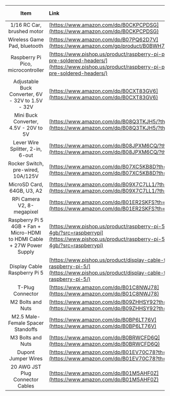 | Item         | Link                     | Qty.  | Unit Price   |
| :---:        | :---                     | :---: |         ---: |
| 1/16 RC Car, brushed motor | [https://www.amazon.com/dp/B0CKPCPDSG](https://www.amazon.com/dp/B0CKPCPDSG) | 1 | $98.88 |
| Wireless Game Pad, bluetooth | [https://www.amazon.com/dp/B07PQ62D7V](https://www.amazon.com/gp/product/B0BWH7FBZC/) | 1 | $19.99 |
| Raspberry Pi Pico, microcontroller | [https://www.pishop.us/product/raspberry-pi-pico-h-pre-soldered-headers/](https://www.pishop.us/product/raspberry-pi-pico-h-pre-soldered-headers/) | 1 | $5.00 |
| Adjustable Buck Converter, 6V - 32V to 1.5V - 32V | [https://www.amazon.com/dp/B0CXT83GV6](https://www.amazon.com/dp/B0CXT83GV6) | 1 | $12.49 |
| Mini Buck Converter, 4.5V - 20V to 5V | [https://www.amazon.com/dp/B08Q3TKJH5/?th=1](https://www.amazon.com/dp/B08Q3TKJH5/?th=1) | 1 | $1.69 |
| Lever Wire Splitter, 2-in, 6-out | [https://www.amazon.com/dp/B08JPXM6CQ/?th=1](https://www.amazon.com/dp/B08JPXM6CQ/?th=1) | 1 | $1.59 |
| Rocker Switch, pre-wired, 10A/125V | [https://www.amazon.com/dp/B07XC5KB8D?th=1t](https://www.amazon.com/dp/B07XC5KB8D?th=1t) | 1 | $0.89 |
| MicroSD Card, 64GB, U3, A2 | [https://www.amazon.com/dp/B09X7C7LL1/?th=1](https://www.amazon.com/dp/B09X7C7LL1/?th=1) | 1 | $11.27 |
| RPi Camera V2, 8-megapixel | [https://www.amazon.com/dp/B01ER2SKFS?th=1](https://www.amazon.com/dp/B01ER2SKFS?th=1) | 1 | $13.99 |
| Raspberry Pi 5 4GB + Fan + Micro-HDMI to HDMI Cable + 27W Power Supply | [https://www.pishop.us/product/raspberry-pi-5-4gb/?src=raspberrypi](https://www.pishop.us/product/raspberry-pi-5-4gb/?src=raspberrypi) | 1 | $85.00 |
| Display Cable Raspberry Pi 5 | [https://www.pishop.us/product/display-cable-for-raspberry-pi-5/](https://www.pishop.us/product/display-cable-for-raspberry-pi-5/) | 1 | $1.20 |
| T-Plug Connector | [https://www.amazon.com/dp/B01C8NWJ78](https://www.amazon.com/dp/B01C8NWJ78) | 1 | $0.79 |
| M2 Bolts and Nuts | [https://www.amazon.com/dp/B09ZHHSY92?th=1](https://www.amazon.com/dp/B09ZHHSY92?th=1) | 6 |  |
| M2.5 Male-Female Spacer Standoffs | [https://www.amazon.com/dp/B0BP6LT76V](https://www.amazon.com/dp/B0BP6LT76V) | 12 |  |
| M3 Bolts and Nuts | [https://www.amazon.com/dp/B0BRWCFD6Q](https://www.amazon.com/dp/B0BRWCFD6Q) | 2 |  |
| Dupont Jumper Wires | [https://www.amazon.com/dp/B01EV70C78?th=1](https://www.amazon.com/dp/B01EV70C78?th=1) | 8 |  |
| 20 AWG JST Plug Connector Cables | [https://www.amazon.com/dp/B01M5AHF0Z](https://www.amazon.com/dp/B01M5AHF0Z) | 6 |  |

